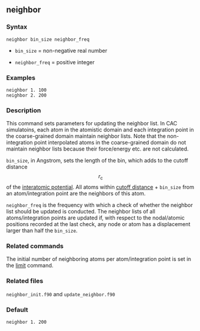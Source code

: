 ## neighbor

### Syntax

	neighbor bin_size neighbor_freq

* `bin_size` = non-negative real number

* `neighbor_freq` = positive integer

### Examples

	neighbor 1. 100
	neighbor 2. 200

### Description

This command sets parameters for updating the neighbor list. In CAC simulatoins, each atom in the atomistic domain and each integration point in the coarse-grained domain maintain neighbor lists. Note that the non-integration point interpolated atoms in the coarse-grained domain do not maintain neighbor lists because their force/energy etc. are not calculated.

`bin_size`, in Angstrom, sets the length of the bin, which adds to the cutoff distance $$r_\mathrm{c}$$ of the [interatomic potential](potential.md). All atoms within [cutoff distance](../chapter3/input.md) + `bin_size` from an atom/integration point are the neighbors of this atom.

`neighbor_freq` is the frequency with which a check of whether the neighbor list should be updated is conducted. The neighbor lists of all atoms/integration points are updated if, with respect to the nodal/atomic positions recorded at the last check, any node or atom has a displacement larger than half the `bin_size`.

### Related commands

The initial number of neighboring atoms per atom/integration point is set in the [limit](limit.md) command.

### Related files

`neighbor_init.f90` and `update_neighbor.f90`

### Default

	neighbor 1. 200

